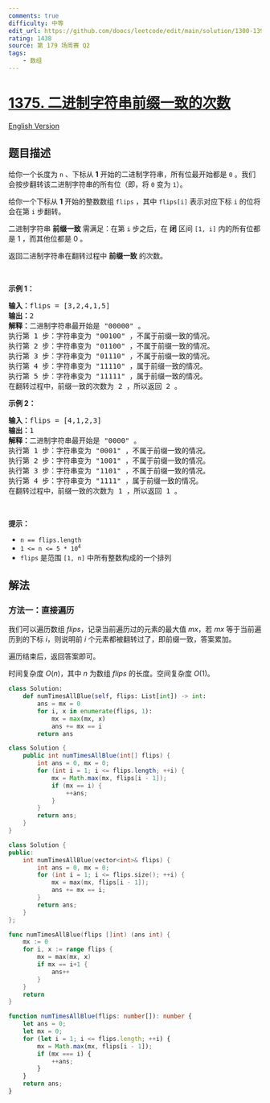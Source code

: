 ```yaml
---
comments: true
difficulty: 中等
edit_url: https://github.com/doocs/leetcode/edit/main/solution/1300-1399/1375.Number%20of%20Times%20Binary%20String%20Is%20Prefix-Aligned/README.md
rating: 1438
source: 第 179 场周赛 Q2
tags:
    - 数组
---
```


# [1375. 二进制字符串前缀一致的次数](https://leetcode.cn/problems/number-of-times-binary-string-is-prefix-aligned)

[English Version](/solution/1300-1399/1375.Number%20of%20Times%20Binary%20String%20Is%20Prefix-Aligned/README_EN.md)

## 题目描述

<!-- 这里写题目描述 -->

<p>给你一个长度为 <code>n</code> 、下标从 <strong>1</strong> 开始的二进制字符串，所有位最开始都是 <code>0</code> 。我们会按步翻转该二进制字符串的所有位（即，将 <code>0</code> 变为 <code>1</code>）。</p>

<p>给你一个下标从 <strong>1</strong> 开始的整数数组 <code>flips</code> ，其中 <code>flips[i]</code> 表示对应下标 <code>i</code> 的位将会在第 <code>i</code> 步翻转。</p>

<p>二进制字符串 <strong>前缀一致</strong> 需满足：在第 <code>i</code> 步之后，在 <strong>闭</strong> 区间&nbsp;<code>[1, i]</code> 内的所有位都是 1 ，而其他位都是 0 。</p>

<p>返回二进制字符串在翻转过程中 <strong>前缀一致</strong> 的次数。</p>

<p>&nbsp;</p>

<p><strong>示例 1：</strong></p>

<pre>
<strong>输入：</strong>flips = [3,2,4,1,5]
<strong>输出：</strong>2
<strong>解释：</strong>二进制字符串最开始是 "00000" 。
执行第 1 步：字符串变为 "00100" ，不属于前缀一致的情况。
执行第 2 步：字符串变为 "01100" ，不属于前缀一致的情况。
执行第 3 步：字符串变为 "01110" ，不属于前缀一致的情况。
执行第 4 步：字符串变为 "11110" ，属于前缀一致的情况。
执行第 5 步：字符串变为 "11111" ，属于前缀一致的情况。
在翻转过程中，前缀一致的次数为 2 ，所以返回 2 。
</pre>

<p><strong>示例 2：</strong></p>

<pre>
<strong>输入：</strong>flips = [4,1,2,3]
<strong>输出：</strong>1
<strong>解释：</strong>二进制字符串最开始是 "0000" 。
执行第 1 步：字符串变为 "0001" ，不属于前缀一致的情况。
执行第 2 步：字符串变为 "1001" ，不属于前缀一致的情况。
执行第 3 步：字符串变为 "1101" ，不属于前缀一致的情况。
执行第 4 步：字符串变为 "1111" ，属于前缀一致的情况。
在翻转过程中，前缀一致的次数为 1 ，所以返回 1 。</pre>

<p>&nbsp;</p>

<p><strong>提示：</strong></p>

<ul>
	<li><code>n == flips.length</code></li>
	<li><code>1 &lt;= n &lt;= 5 * 10<sup>4</sup></code></li>
	<li><code>flips</code> 是范围 <code>[1, n]</code> 中所有整数构成的一个排列</li>
</ul>

## 解法

### 方法一：直接遍历

我们可以遍历数组 $flips$，记录当前遍历过的元素的最大值 $mx$，若 $mx$ 等于当前遍历到的下标 $i$，则说明前 $i$ 个元素都被翻转过了，即前缀一致，答案累加。

遍历结束后，返回答案即可。

时间复杂度 $O(n)$，其中 $n$ 为数组 $flips$ 的长度。空间复杂度 $O(1)$。

<!-- tabs:start -->

```python
class Solution:
    def numTimesAllBlue(self, flips: List[int]) -> int:
        ans = mx = 0
        for i, x in enumerate(flips, 1):
            mx = max(mx, x)
            ans += mx == i
        return ans
```

```java
class Solution {
    public int numTimesAllBlue(int[] flips) {
        int ans = 0, mx = 0;
        for (int i = 1; i <= flips.length; ++i) {
            mx = Math.max(mx, flips[i - 1]);
            if (mx == i) {
                ++ans;
            }
        }
        return ans;
    }
}
```

```cpp
class Solution {
public:
    int numTimesAllBlue(vector<int>& flips) {
        int ans = 0, mx = 0;
        for (int i = 1; i <= flips.size(); ++i) {
            mx = max(mx, flips[i - 1]);
            ans += mx == i;
        }
        return ans;
    }
};
```

```go
func numTimesAllBlue(flips []int) (ans int) {
	mx := 0
	for i, x := range flips {
		mx = max(mx, x)
		if mx == i+1 {
			ans++
		}
	}
	return
}
```

```ts
function numTimesAllBlue(flips: number[]): number {
    let ans = 0;
    let mx = 0;
    for (let i = 1; i <= flips.length; ++i) {
        mx = Math.max(mx, flips[i - 1]);
        if (mx === i) {
            ++ans;
        }
    }
    return ans;
}
```

<!-- tabs:end -->

<!-- end -->
